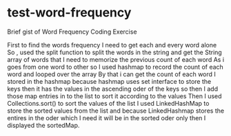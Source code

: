 # test-word-frequency
Brief gist of Word Frequency Coding Exercise

First to find the words frequency I need to get each and every word alone  
So , used the split function to split the words in the string and get the String array of words that I need to memorize the previous count of each word 
As i goes from one word to other so I used hashmap to record the count of each word and looped over the array 
By that i can get the count of each word 
I stored in the hashmap because hashmap uses set interface to store the keys then it has the values in the ascending oder of the keys so then I add those map entries in to the list to sort it according to the values 
Then I used Collections.sort() to sort the values of the list 
I used LinkedHashMap to store the sorted values from the list and because LinkedHashmap stores the entires in the oder which I need it will be in the sorted oder only then I displayed the sortedMap.
